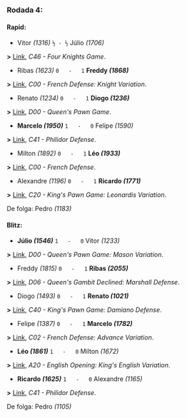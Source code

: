 ### Rodada 4:

#### Rapid:

* Vitor *(1316)* `½ - ½` Júlio *(1706)* 

**>** [Link](https://www.lichess.org/cNEagLGV), *C46 - Four Knights Game*.
* Ribas *(1623)* `0   -   1` **Freddy *(1868)*** 

**>** [Link](https://www.lichess.org/cdRVlh4r), *C00 - French Defense: Knight Variation*.
* Renato *(1234)* `0   -   1` **Diogo *(1236)*** 

**>** [Link](https://www.lichess.org/7bYFbRah), *D00 - Queen's Pawn Game*.
* **Marcelo *(1950)*** `1   -   0` Felipe *(1590)* 

**>** [Link](https://www.lichess.org/dWGd6c2o), *C41 - Philidor Defense*.
* Milton *(1892)* `0   -   1` **Léo *(1933)*** 

**>** [Link](https://www.lichess.org/zjBo3xbv), *C00 - French Defense*.
* Alexandre *(1196)* `0   -   1` **Ricardo *(1771)*** 

**>** [Link](https://www.lichess.org/sZT5rfu1), *C20 - King's Pawn Game: Leonardis Variation*.

De folga: Pedro *(1183)*

#### Blitz:

* **Júlio *(1546)*** `1   -   0` Vitor *(1233)* 

**>** [Link](https://www.lichess.org/IwpZ88MV), *D00 - Queen's Pawn Game: Mason Variation*.
* Freddy *(1815)* `0   -   1` **Ribas *(2055)*** 

**>** [Link](https://www.lichess.org/HRkvmdFA), *D06 - Queen's Gambit Declined: Marshall Defense*.
* Diogo *(1493)* `0   -   1` **Renato *(1021)*** 

**>** [Link](https://www.lichess.org/AJWXTn79), *C40 - King's Pawn Game: Damiano Defense*.
* Felipe *(1387)* `0   -   1` **Marcelo *(1782)*** 

**>** [Link](https://www.lichess.org/wULx6CqR), *C02 - French Defense: Advance Variation*.
* **Léo *(1861)*** `1   -   0` Milton *(1672)* 

**>** [Link](https://www.lichess.org/YLnhheQG), *A20 - English Opening: King's English Variation*.
* **Ricardo *(1625)*** `1   -   0` Alexandre *(1165)* 

**>** [Link](https://www.lichess.org/LqcS00rX), *C41 - Philidor Defense*.

De folga: Pedro *(1105)*

